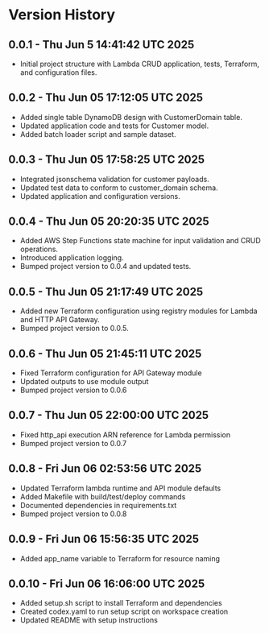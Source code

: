 # Version History

## 0.0.1 - Thu Jun 5 14:41:42 UTC 2025
- Initial project structure with Lambda CRUD application, tests, Terraform, and configuration files.

## 0.0.2 - Thu Jun 05 17:12:05 UTC 2025
- Added single table DynamoDB design with CustomerDomain table.
- Updated application code and tests for Customer model.
- Added batch loader script and sample dataset.

## 0.0.3 - Thu Jun 05 17:58:25 UTC 2025
- Integrated jsonschema validation for customer payloads.
- Updated test data to conform to customer_domain schema.
- Updated application and configuration versions.

## 0.0.4 - Thu Jun 05 20:20:35 UTC 2025
- Added AWS Step Functions state machine for input validation and CRUD operations.
- Introduced application logging.
- Bumped project version to 0.0.4 and updated tests.

## 0.0.5 - Thu Jun 05 21:17:49 UTC 2025
- Added new Terraform configuration using registry modules for Lambda and HTTP API Gateway.
- Bumped project version to 0.0.5.


## 0.0.6 - Thu Jun 05 21:45:11 UTC 2025
- Fixed Terraform configuration for API Gateway module
- Updated outputs to use module output
- Bumped project version to 0.0.6

## 0.0.7 - Thu Jun 05 22:00:00 UTC 2025
- Fixed http_api execution ARN reference for Lambda permission
- Bumped project version to 0.0.7


## 0.0.8 - Fri Jun 06 02:53:56 UTC 2025
- Updated Terraform lambda runtime and API module defaults
- Added Makefile with build/test/deploy commands
- Documented dependencies in requirements.txt
- Bumped project version to 0.0.8

## 0.0.9 - Fri Jun 06 15:56:35 UTC 2025
- Added app_name variable to Terraform for resource naming

## 0.0.10 - Fri Jun 06 16:06:00 UTC 2025
- Added setup.sh script to install Terraform and dependencies
- Created codex.yaml to run setup script on workspace creation
- Updated README with setup instructions
